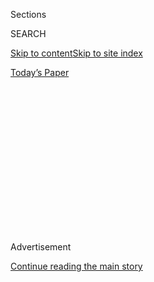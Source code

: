 <div id="app">

<div>

<div>

<div>

<div class="NYTAppHideMasthead css-1q2w90k e1suatyy0">

<div class="section css-ui9rw0 e1suatyy2">

<div class="css-eph4ug er09x8g0">

<div class="css-6n7j50">

</div>

<span class="css-1dv1kvn">Sections</span>

<div class="css-10488qs">

<span class="css-1dv1kvn">SEARCH</span>

</div>

[Skip to content](#site-content)[Skip to site index](#site-index)

</div>

<div class="css-10698na e1huz5gh0">

</div>

</div>

<div id="masthead-bar-one" class="section hasLinks css-15hmgas e1csuq9d3">

<div class="css-uqyvli e1csuq9d0">

</div>

<div class="css-1uqjmks e1csuq9d1">

</div>

<div class="css-9e9ivx">

[](https://myaccount.nytimes.com/auth/login?response_type=cookie&client_id=vi)

</div>

<div class="css-1bvtpon e1csuq9d2">

[Today’s Paper](https://www.nytimes.com/section/todayspaper)

</div>

</div>

</div>

</div>

<div data-aria-hidden="false">

<div id="site-content" role="main">

<div>

<div class="css-1aor85t" style="opacity:0.000000001;z-index:-1;visibility:hidden">

<div class="css-1hqnpie">

<div class="css-epjblv">

<span class="css-17xtcya">[Opinion](/section/opinion)</span><span class="css-x15j1o">|</span><span class="css-fwqvlz">Trump
Forecasts His Own Fraud</span>

</div>

<div class="css-k008qs">

<div class="css-1iwv8en">

<span class="css-18z7m18"></span>

<div>

</div>

</div>

<span class="css-1n6z4y">https://nyti.ms/2BQM3RW</span>

<div class="css-1705lsu">

<div class="css-4xjgmj">

<div class="css-4skfbu" role="toolbar" data-aria-label="Social Media Share buttons, Save button, and Comments Panel with current comment count" data-testid="share-tools">

  - 
  - 
  - 
  - 
    
    <div class="css-6n7j50">
    
    </div>

  - 
  - 

</div>

</div>

</div>

</div>

</div>

</div>

<div id="NYT_TOP_BANNER_REGION" class="css-13pd83m">

</div>

<div id="top-wrapper" class="css-1sy8kpn">

<div id="top-slug" class="css-l9onyx">

Advertisement

</div>

[Continue reading the main story](#after-top)

<div class="ad top-wrapper" style="text-align:center;height:100%;display:block;min-height:250px">

<div id="top" class="place-ad" data-position="top" data-size-key="top">

</div>

</div>

<div id="after-top">

</div>

</div>

<div>

<div class="css-v5btjw etb61u70">

<div class="css-v05ibm etb61u71">

[Opinion](/section/opinion)

</div>

</div>

<div id="sponsor-wrapper" class="css-1hyfx7x">

<div id="sponsor-slug" class="css-19vbshk">

Supported by

</div>

[Continue reading the main story](#after-sponsor)

<div id="sponsor" class="ad sponsor-wrapper" style="text-align:center;height:100%;display:block">

</div>

<div id="after-sponsor">

</div>

</div>

<div class="css-186x18t">

</div>

<div class="css-1vkm6nb ehdk2mb0">

# Trump Forecasts His Own Fraud

</div>

In the president’s world, he is never to blame for failure.

<div class="css-18e8msd">

<div class="css-vp77d3 epjyd6m0">

<div class="css-1p10dcb ey68jwv0" data-aria-hidden="true">

[![Charles M.
Blow](https://static01.nyt.com/images/2018/04/02/opinion/charles-m-blow/charles-m-blow-thumbLarge.png
"Charles M. Blow")](https://www.nytimes.com/by/charles-m-blow)

</div>

<div class="css-1baulvz">

By [<span class="css-1baulvz last-byline" itemprop="name">Charles M.
Blow</span>](https://www.nytimes.com/by/charles-m-blow)

<div class="css-8atqhb">

Opinion Columnist

</div>

</div>

</div>

  - Aug. 2, 2020

  - 
    
    <div class="css-4xjgmj">
    
    <div class="css-d8bdto" role="toolbar" data-aria-label="Social Media Share buttons, Save button, and Comments Panel with current comment count" data-testid="share-tools">
    
      - 
      - 
      - 
      - 
        
        <div class="css-6n7j50">
        
        </div>
    
      - 
      - 
    
    </div>
    
    </div>

</div>

<div class="css-79elbk" data-testid="photoviewer-wrapper">

<div class="css-z3e15g" data-testid="photoviewer-wrapper-hidden">

</div>

<div class="css-1a48zt4 ehw59r15" data-testid="photoviewer-children">

![<span class="css-16f3y1r e13ogyst0" data-aria-hidden="true">President
Trump walking on the South Lawn of the White House last
week.</span><span class="css-cnj6d5 e1z0qqy90" itemprop="copyrightHolder"><span class="css-1ly73wi e1tej78p0">Credit...</span><span><span>Anna
Moneymaker for The New York
Times</span></span></span>](https://static01.nyt.com/images/2020/08/02/opinion/02BlowSub/merlin_175186998_91e49e66-d4c6-43ad-b1ff-dc5be89c1d0f-articleLarge.jpg?quality=75&auto=webp&disable=upscale)

</div>

</div>

</div>

<div class="section meteredContent css-1r7ky0e" name="articleBody" itemprop="articleBody">

<div class="css-1fanzo5 StoryBodyCompanionColumn">

<div class="css-53u6y8">

This election is in danger of being stolen. By Donald Trump.

Trump is a win-at-all-costs kind of operator. For him, the rules are
like rubber, not fixed but bendable. All structures — laws, conventions,
norms — exist for others, those not slick and sly enough to evade them,
those not craven enough to break them.

Trump is showing anyone who is willing to see it, in every way possible,
that he is willing to do anything to win re-election, and will cry foul
if he doesn’t, a scenario that could cause an unprecedented national
crisis.

Trump has been on a rampage over voting by mail. Last week [he
tweeted:](https://twitter.com/realDonaldTrump/status/1288818160389558273)

“With Universal Mail-In Voting (not Absentee Voting, which is good),
2020 will be the most INACCURATE & FRAUDULENT Election in history. It
will be a great embarrassment to the USA. Delay the Election until
people can properly, securely and safely vote???”

Setting aside the fact that Trump has no power to delay the election, he
is clearly seeking to undermine the legitimacy of the outcome should he
lose. If he wins, he’ll say he did so in spite of fraud, and if he
loses, he’ll claim he did so because of it.

</div>

</div>

<div class="css-1fanzo5 StoryBodyCompanionColumn">

<div class="css-53u6y8">

In Trump’s world, he is never to blame for failure. He is the best, the
greatest ever, like no one has ever seen before. He doesn’t fail. In
reality, his life is chock-full of failure.

At the same time Trump is attacking voting by mail, he is undermining
the mechanism by which it would be done: the United States Postal
Service. This is fueling concerns by many that the Postal Service is
being damaged precisely because of Trump opposition to mail-in voting.

As [Barack Obama said in his eulogy for John
Lewis:](https://www.cnbc.com/2020/07/30/obama-expand-voting-rights-to-honor-late-civil-rights-icon-john-lewis.html)

“But even as we sit here, there are those in power who are doing their
darnedest to discourage people from voting by closing polling locations,
and targeting minorities and students with restrictive I.D. laws, and
attacking our voting rights with surgical precision, even undermining
the Postal Service in the run-up to an election that is going to be
dependent on mailed-in ballots so people don’t get sick.”

Trump is afraid of what the data say: according to a [May Gallup
poll](https://news.gallup.com/poll/310586/americans-favor-voting-mail-option-november.aspx),
83 percent of Democrats would favor their state allowing all voters to
vote by mail or absentee ballot in this year’s presidential election,
while only 40 percent of Republicans would.

Trump wants to suppress the votes of those opposed to him because he
fears there won't be enough votes in support of him.

</div>

</div>

<div class="css-1fanzo5 StoryBodyCompanionColumn">

<div class="css-53u6y8">

Polls now consistently show him losing to Joe Biden, not only nationally
but also in [battleground
states.](https://www.nytimes.com/2020/06/25/upshot/poll-2020-biden-battlegrounds.html)

These polls aren’t enough to lock in a victory for Biden, but they have
been enough to rattle Trump.

A couple of weeks ago, Trump even suggested [in an
interview](https://youtu.be/W6XdpDOH1JA?t=2243) with Fox News’s Chris
Wallace that he may not accept the election results in November, saying,
“I think mail-in voting is going to rig the election, I really do.” When
Wallace pressed and asked specifically if Trump was suggesting that he
might not accept the election results, Trump said, “I have to see.”

For months now people have been gaming out what will happen if Trump
lost the election, doesn’t concede and refuses to leave the White House.

One concern is that he might view the results as invalid and challenge
the election in court, which could lead to protracted litigation.

Trump hinted at the [prospect of litigation last
week](https://thehill.com/regulation/court-battles/509907-experts-dismiss-trump-claim-that-it-could-take-years-to-declare),
when he said he wanted to know the winner of the election on election
night, adding, “I don’t want to see that take place in a week after Nov.
3, or a month or, frankly, with litigation and everything else that can
happen, years.”

This could happen. We should put nothing past this man. The words
“far-fetched” and “outlandish” don’t exist in the Trump universe.

</div>

</div>

<div class="css-1fanzo5 StoryBodyCompanionColumn">

<div class="css-53u6y8">

This is a man who, during the last election, invited assistance from
Russia. Since taking office, he has repeatedly doubted or refused to
accept his own intelligence services’ conclusion about Russian
interference in that election. He has met privately with Putin without
the world knowing fully what was discussed. He has instituted policies
favorable to Russia. He was even impeached over issues surrounding the
assistance from Russia.

And yet, he has said that he would [accept
assistance](https://abcnews.go.com/Politics/id-exclusive-interview-trump-listen-foreigners-offered-dirt/story?id=63669304)
from foreign governments again. And yet, when it was reported that there
was some intelligence that Russia may have placed a bounty on our
troops, [Trump refused to
condemn](https://www.axios.com/trump-russia-bounties-taliban-putin-call-4a0f6110-ab58-41c0-96fc-57b507462af1.html)
that and said that he didn’t even raise the topic in a discussion with
Putin.

All of this was unfathomable just a few years ago, and now it’s the
reality we are all living. There are no norms under Trump but the
consistently abhorrent.

Put nothing past Trump, not even the destruction of the American
electoral process.

*The Times is committed to publishing* [*a diversity of
letters*](https://www.nytimes.com/2019/01/31/opinion/letters/letters-to-editor-new-york-times-women.html)
*to the editor. We’d like to hear what you think about this or any of
our articles. Here are some*
[*tips*](https://help.nytimes.com/hc/en-us/articles/115014925288-How-to-submit-a-letter-to-the-editor)*.
And here’s our email:*
[*letters@nytimes.com*](mailto:letters@nytimes.com)*.*

*Follow The New York Times Opinion section on*
[*Facebook*](https://www.facebook.com/nytopinion) *and* [*Twitter
(@NYTopinion)*](http://twitter.com/NYTOpinion)*, and*
[*Instagram*](https://www.instagram.com/nytopinion/)*.*

</div>

</div>

</div>

<div>

</div>

<div>

</div>

<div>

</div>

<div>

<div id="bottom-wrapper" class="css-1ede5it">

<div id="bottom-slug" class="css-l9onyx">

Advertisement

</div>

[Continue reading the main story](#after-bottom)

<div id="bottom" class="ad bottom-wrapper" style="text-align:center;height:100%;display:block;min-height:90px">

</div>

<div id="after-bottom">

</div>

</div>

</div>

</div>

</div>

## Site Index

<div>

</div>

## Site Information Navigation

  - [© <span>2020</span> <span>The New York Times
    Company</span>](https://help.nytimes.com/hc/en-us/articles/115014792127-Copyright-notice)

<!-- end list -->

  - [NYTCo](https://www.nytco.com/)
  - [Contact
    Us](https://help.nytimes.com/hc/en-us/articles/115015385887-Contact-Us)
  - [Work with us](https://www.nytco.com/careers/)
  - [Advertise](https://nytmediakit.com/)
  - [T Brand Studio](http://www.tbrandstudio.com/)
  - [Your Ad
    Choices](https://www.nytimes.com/privacy/cookie-policy#how-do-i-manage-trackers)
  - [Privacy](https://www.nytimes.com/privacy)
  - [Terms of
    Service](https://help.nytimes.com/hc/en-us/articles/115014893428-Terms-of-service)
  - [Terms of
    Sale](https://help.nytimes.com/hc/en-us/articles/115014893968-Terms-of-sale)
  - [Site Map](https://spiderbites.nytimes.com)
  - [Help](https://help.nytimes.com/hc/en-us)
  - [Subscriptions](https://www.nytimes.com/subscription?campaignId=37WXW)

</div>

</div>

</div>

</div>
